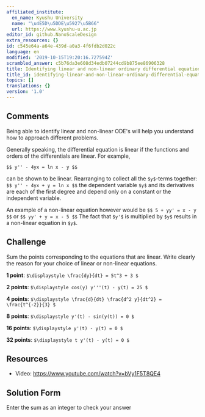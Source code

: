 ```yaml
---
affiliated_institute:
  en_name: Kyushu University
  name: "\u4E5D\u5DDE\u5927\u5B66"
  url: https://www.kyushu-u.ac.jp
editor_id: github.NanoScaleDesign
extra_resources: {}
id: c545e64a-a64e-439d-a0a3-4f6fdb2d022c
language: en
modified: '2019-10-15T19:20:16.727594Z'
scrambled_answer: c5b76da3e608d34edb07244cd9b875ee86906328
title: Identifying linear and non-linear ordinary differential equations
title_id: identifying-linear-and-non-linear-ordinary-differential-equations
topics: []
translations: {}
version: '1.0'
---
```


## Comments
Being able to identify linear and non-linear ODE's will help you understand how to approach different problems.

Generally speaking, the differential equation is linear if the functions and orders of the differentials are linear. For example, 

`$$ y'' - 4yx = ln x - y $$`

can be shown to be linear. Rearranging to collect all the `$y$`-terms together:
`$$ y'' - 4yx + y = ln x $$`
the dependent variable `$y$` and its derivatives are each of the first degree and depend only on a constant or the independent variable.

An example of a non-linear equation however would be
`$$ 5 + yy' = x - y $$`
or
`$$ yy' + y = x - 5 $$`
The fact that `$y'$` is multiplied by `$y$` results in a non-linear equation in `$y$`.




## Challenge
Sum the points corresponding to the equations that are linear. Write clearly the reason for your choice of linear or non-linear equations.

**1 point**: `$\displaystyle \frac{dy}{dt} = 5t^3 + 3 $`

**2 points**: `$\displaystyle cos(y) y'''(t) - y(t) = 25 $`

**4 points**: `$\displaystyle \frac{d}{dt} \frac{d^2 y}{dt^2} = \frac{t^{-2}}{3} $`

**8 points**: `$\displaystyle y'(t) - sin(y(t)) = 0 $`

**16 points**: `$\displaystyle y'(t) - y(t) = 0 $`

**32 points**: `$\displaystyle t y'(t) - y(t) = 0 $`




## Resources
- Video: https://www.youtube.com/watch?v=bVy1F5T8QE4


## Solution Form
Enter the sum as an integer to check your answer



